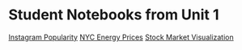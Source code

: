 # Student Notebooks from Unit 1

[Instagram Popularity](http://nbviewer.ipython.org/github/TeachingDataScience/data-science-course/blob/forstudentviewing/assignments/Unit1_Notebooks/Instagram%20API%20Start.ipynb)
[NYC Energy Prices](http://nbviewer.ipython.org/github/TeachingDataScience/data-science-course/blob/forstudentviewing/assignments/Unit1_Notebooks/NYC_Energy_Pricing.ipynb)
[](http://nbviewer.ipython.org/gist/kyle8285/6aea41e3277f355f6abe)
[](http://nbviewer.ipython.org/gist/kyle8285/6aea41e3277f355f6abe)
[](http://nbviewer.ipython.org/gist/odubno/1d9d8a1bdbd02c8f1d8a)
[Stock Market Visualization](http://nbviewer.ipython.org/github/pmadan/StockMarketVisualization/blob/master/notebooks/smv.ipynb)
[](http://nbviewer.ipython.org/gist/talenyc/1f196afdf2d70de858c1)
[](http://nbviewer.ipython.org/urls/raw.github.com/ralud/Small-Project/master/small_project.ipynb)

